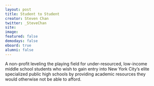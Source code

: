 ```yaml
---
layout: post
title: Student to Student
creator: Steven Chan
twitter: _SteveChan
site: 
image:
featured: false
demodays: false
eboard: true
alumni: false
---
```

A non-profit leveling the playing field for under-resourced, low-income middle school students who wish to gain entry into New York City’s elite specialized public high schools by providing academic resources they would otherwise not be able to afford.